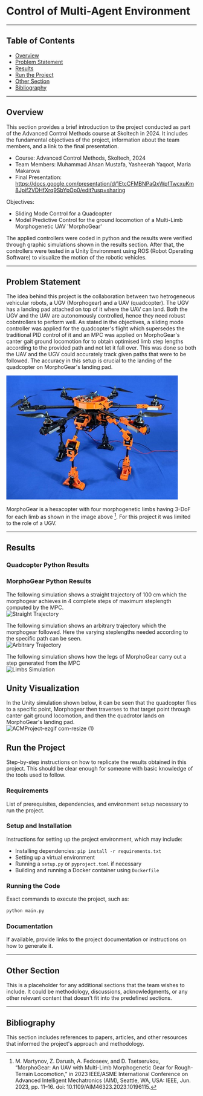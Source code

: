# Control of Multi-Agent Environment

---

## Table of Contents

- [Overview](#overview)
- [Problem Statement](#problem-statement)
- [Results](#results)
- [Run the Project](#run-the-project)
- [Other Section](#other-section)
- [Bibliography](#bibliography)

---

## Overview
This section provides a brief introduction to the project conducted as part of the Advanced Control Methods course at Skoltech in 2024. It includes the fundamental objectives of the project, information about the team members, and a link to the final presentation.

- Course: Advanced Control Methods, Skoltech, 2024
- Team Members: Muhammad Ahsan Mustafa, Yasheerah Yaqoot, Maria Makarova
- Final Presentation: https://docs.google.com/presentation/d/1EtcCFMBNPaQxWpfTwcxuKm8Jpif2VDHfXrq9SbYpOp0/edit?usp=sharing

Objectives:
- Sliding Mode Control for a Quadcopter
- Model Predictive Control for the ground locomotion of a Multi-Limb Morphogenetic UAV 'MorphoGear'

The applied controllers were coded in python and the results were verified through graphic simulations shown in the results section. After that, the controllers were tested in a Unity Environment using ROS (Robot Operating Software) to visualize the motion of the robotic vehicles. 

---

## Problem Statement
<!-- This section delves into the specifics of the challenge tackled during the project. It provides context, outlines the objectives, and discusses the significance of the problem. -->

The idea behind this project is the collaboration between two hetrogeneous vehicular robots, a UGV (Morphogear) and a UAV (quadcopter). The UGV has a landing pad attached on top of it where the UAV can land. Both the UGV and the UAV are autonomously controlled, hence they need robust cobntrollers to perform well. As stated in the objectives, a sliding mode controller was applied for the quadcopter's flight which supersedes the traditional PID control of it and an MPC was applied on MorphoGear's canter gait ground locomotion for to obtain optimised limb step lengths according to the provided path and not let it fall over. This was done so both the UAV and the UGV could accurately track given paths that were to be followed. The accuracy in this setup is crucial to the landing of the quadcopter on MorphoGear's landing pad.

![MorphoGear](https://github.com/YasheerahYaqoot/acm_project/blob/main/MorphoGear.jpg)

MorphoGear is a hexacopter with four morphogenetic limbs having 3-DoF for each limb as shown in the image above [^1]. For this project it was limited to the role of a UGV.

<!-- ### Subsection (if any)
Subsections may be added to further break down the problem, provide background information, or elaborate on specific aspects that are crucial to understanding the project's scope. -->

---

## Results
### Quadcopter Python Results
### MorphoGear Python Results
<!-- This is a comment -->
<!-- Detailed explanation of the findings, performance metrics, and outcomes of the project. This section may include graphs, tables, and other visual aids to support the results. -->
The following simulation shows a straight trajectory of 100 cm which the morphogear achieves in 4 complete steps of maximum steplength computed by the MPC.  
![Straight Trajectory](https://github.com/YasheerahYaqoot/acm_project/assets/140263131/36b11148-613f-4362-b9a5-c5e012a49fe6)

The following simulation shows an arbitrary trajectory which the morphogear followed. Here the varying steplengths needed according to the specific path can be seen.  
![Arbitrary Trajectory](https://github.com/YasheerahYaqoot/acm_project/assets/140263131/72acc1fb-397f-47f9-8eb2-e71c54063f1a)

The following simulation shows how the legs of MorphoGear carry out a step generated from the MPC  
![Limbs Simulation](https://github.com/YasheerahYaqoot/acm_project/assets/140263131/cfd34b74-b26c-403f-9f66-7c85859b7bbe)


## Unity Visualization
In the Unity simulation shown below, it can be seen that the quadcopter flies to a specific point, Morphogear then traverses to that target point through canter gait ground locomotion, and then the quadrotor lands on MorphoGear's landing pad.  
![ACMProject-ezgif com-resize (1)](https://github.com/YasheerahYaqoot/acm_project/assets/140263131/249e84a4-3856-424f-8c10-e02e8c4cdd96)


<!-- ### Subsection (if any)
Subsections may be used to organize results into categories, discuss different algorithms or methods used, or compare various scenarios within the project. -->

## Run the Project
Step-by-step instructions on how to replicate the results obtained in this project. This should be clear enough for someone with basic knowledge of the tools used to follow.

### Requirements
List of prerequisites, dependencies, and environment setup necessary to run the project.

### Setup and Installation
Instructions for setting up the project environment, which may include:
- Installing dependencies: `pip install -r requirements.txt`
- Setting up a virtual environment
- Running a `setup.py` or `pyproject.toml` if necessary
- Building and running a Docker container using `Dockerfile`

### Running the Code
Exact commands to execute the project, such as:

```bash
python main.py
```

### Documentation
If available, provide links to the project documentation or instructions on how to generate it.

---

## Other Section
This is a placeholder for any additional sections that the team wishes to include. It could be methodology, discussions, acknowledgments, or any other relevant content that doesn't fit into the predefined sections.

---

## Bibliography
This section includes references to papers, articles, and other resources that informed the project's approach and methodology.
[^1]: M. Martynov, Z. Darush, A. Fedoseev, and D. Tsetserukou, “MorphoGear: An UAV with Multi-Limb Morphogenetic Gear for Rough-Terrain Locomotion,” in 2023 IEEE/ASME International Conference on Advanced Intelligent Mechatronics (AIM), Seattle, WA, USA: IEEE, Jun. 2023, pp. 11–16. doi: 10.1109/AIM46323.2023.10196115.
